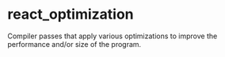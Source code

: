 # react_optimization

Compiler passes that apply various optimizations to improve the performance and/or size of the program.